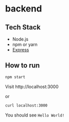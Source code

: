 # backend

## Tech Stack

* Node.js
* npm or yarn
* [Express](https://expressjs.com/)

## How to run

```sh
npm start
```

Visit http://localhost:3000

or

```sh
curl localhost:3000
```

You should see `Hello World!`

